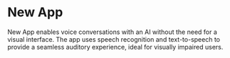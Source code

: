 # New App

New App enables voice conversations with an AI without the need for a visual interface. The app uses speech recognition and text-to-speech to provide a seamless auditory experience, ideal for visually impaired users.
